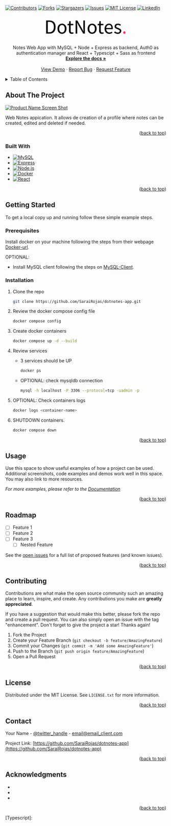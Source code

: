 [![Contributors][contributors-shield]][contributors-url]
[![Forks][forks-shield]][forks-url]
[![Stargazers][stars-shield]][stars-url]
[![Issues][issues-shield]][issues-url]
[![MIT License][license-shield]][license-url]
[![LinkedIn][linkedin-shield]][linkedin-url]

<!-- PROJECT LOGO -->
<br />
<div align="center">
  <a href="https://github.com/SaraiRojas/dotnotes-app">
    <img src="assets/DotNotes.logoDots.png" alt="Logo" width="250">
  </a>
  <br />
  <br />
  <p align="center">
    Notes Web App with MySQL + Node + Express as backend,  Auth0 as authentication manager and React + Typescipt + Sass as frontend
    <br />
    <a href="https://github.com/SaraiRojas/dotnotes-app"><strong>Explore the docs »</strong></a>
    <br />
    <br />
    <a href="https://github.com/SaraiRojas/dotnotes-app">View Demo</a>
    ·
    <a href="https://github.com/SaraiRojas/dotnotes-app/issues">Report Bug</a>
    ·
    <a href="https://github.com/SaraiRojas/dotnotes-app/issues">Request Feature</a>
  </p>
</div>

<!-- TABLE OF CONTENTS -->
<details>
  <summary>Table of Contents</summary>
  <ol>
    <li>
      <a href="#about-the-project">About The Project</a>
      <ul>
        <li><a href="#built-with">Built With</a></li>
      </ul>
    </li>
    <li>
      <a href="#getting-started">Getting Started</a>
      <ul>
        <li><a href="#prerequisites">Prerequisites</a></li>
        <li><a href="#installation">Installation</a></li>
      </ul>
    </li>
    <li><a href="#usage">Usage</a></li>
    <li><a href="#roadmap">Roadmap</a></li>
    <li><a href="#contributing">Contributing</a></li>
    <li><a href="#license">License</a></li>
    <li><a href="#contact">Contact</a></li>
    <li><a href="#acknowledgments">Acknowledgments</a></li>
  </ol>
</details>

<!-- ABOUT THE PROJECT -->
## About The Project

[![Product Name Screen Shot][product-screenshot]](https://example.com)

Web Notes appication. It allows de creation of a profile where notes can be created, edited and deleted if needed.

<p align="right">(<a href="#readme-top">back to top</a>)</p>

### Built With

* [![MySQL][MySQL]][MySQL-url]
* [![Express][Express]][Express-url]
* [![Node.js][Node.js]][Node.js-url]
* [![Docker][Docker]][Docker-url]
* [![React][React.js]][React-url]
<!-- * [![Vue][Vue.js]][Vue-url] -->
<!-- * [![Angular][Angular.io]][Angular-url] -->
<!-- * [![Svelte][Svelte.dev]][Svelte-url] -->
<!-- * [![Laravel][Laravel.com]][Laravel-url] -->
<!-- * [![Bootstrap][Bootstrap.com]][Bootstrap-url] -->
<!-- * [![JQuery][JQuery.com]][JQuery-url] -->

<p align="right">(<a href="#readme-top">back to top</a>)</p>

<!-- GETTING STARTED -->
## Getting Started

<!-- This is an example of how you may give instructions on setting up your project locally. -->
To get a local copy up and running follow these simple example steps.

### Prerequisites

Install docker on your machine following the steps from their webpage [Docker-url].

OPTIONAL:

* Install MySQL client following the steps on [MySQL-Client](https://dev.mysql.com/doc/mysql-getting-started/en/#mysql-getting-started-installing).
<!-- * docker config file checkup
  ```bash
  docker compose config
  ```
* docker build services
  ```bash
  docker compose up -d --build
  ```
* docker view -->

### Installation

1. Clone the repo

   ```sh
   git clone https://github.com/SaraiRojas/dotnotes-app.git
   ```

2. Review the docker compose config file

   ```sh
   docker compose config
   ```

3. Create docker containers

   ```sh
   docker compose up -d --build
   ```

4. Review services
    * 3 services should be UP

        ```sh
        docker ps
        ```

    * OPTIONAL: check mysqldb connection

        ```sh
        mysql -h localhost -P 3306 --protocol=tcp -uadmin -p
        ```

5. OPTIONAL: Check containers logs

    ```sh
    docker logs <container-name>
    ```

6. SHUTDOWN containers.

    ```sh
    docker compose down
    ```

<p align="right">(<a href="#readme-top">back to top</a>)</p>

<!-- USAGE EXAMPLES -->
## Usage

Use this space to show useful examples of how a project can be used. Additional screenshots, code examples and demos work well in this space. You may also link to more resources.

_For more examples, please refer to the [Documentation](https://example.com)_

<p align="right">(<a href="#readme-top">back to top</a>)</p>

<!-- ROADMAP -->
## Roadmap

* [ ] Feature 1
* [ ] Feature 2
* [ ] Feature 3
  * [ ] Nested Feature

See the [open issues](https://github.com/SaraiRojas/dotnotes-app/issues) for a full list of proposed features (and known issues).

<p align="right">(<a href="#readme-top">back to top</a>)</p>

<!-- CONTRIBUTING -->
## Contributing

Contributions are what make the open source community such an amazing place to learn, inspire, and create. Any contributions you make are **greatly appreciated**.

If you have a suggestion that would make this better, please fork the repo and create a pull request. You can also simply open an issue with the tag "enhancement".
Don't forget to give the project a star! Thanks again!

1. Fork the Project
2. Create your Feature Branch (`git checkout -b feature/AmazingFeature`)
3. Commit your Changes (`git commit -m 'Add some AmazingFeature'`)
4. Push to the Branch (`git push origin feature/AmazingFeature`)
5. Open a Pull Request

<p align="right">(<a href="#readme-top">back to top</a>)</p>

<!-- LICENSE -->
## License

Distributed under the MIT License. See `LICENSE.txt` for more information.

<p align="right">(<a href="#readme-top">back to top</a>)</p>

<!-- CONTACT -->
## Contact

Your Name - [@twitter_handle](https://twitter.com/twitter_handle) - email@email_client.com

Project Link: [https://github.com/SaraiRojas/dotnotes-app](https://github.com/SaraiRojas/dotnotes-app)

<p align="right">(<a href="#readme-top">back to top</a>)</p>

<!-- ACKNOWLEDGMENTS -->
## Acknowledgments

* []()
* []()
* []()

<p align="right">(<a href="#readme-top">back to top</a>)</p>

<!-- MARKDOWN LINKS & IMAGES -->
<!-- https://www.markdownguide.org/basic-syntax/#reference-style-links -->
[contributors-shield]: https://img.shields.io/github/contributors/SaraiRojas/dotnotes-app.svg?style=for-the-badge
[contributors-url]: https://github.com/SaraiRojas/dotnotes-app/graphs/contributors
[forks-shield]: https://img.shields.io/github/forks/SaraiRojas/dotnotes-app.svg?style=for-the-badge
[forks-url]: https://github.com/SaraiRojas/dotnotes-app/network/members
[stars-shield]: https://img.shields.io/github/stars/SaraiRojas/dotnotes-app.svg?style=for-the-badge
[stars-url]: https://github.com/SaraiRojas/dotnotes-app/stargazers
[issues-shield]: https://img.shields.io/github/issues/SaraiRojas/dotnotes-app.svg?style=for-the-badge
[issues-url]: https://github.com/SaraiRojas/dotnotes-app/issues
[license-shield]: https://img.shields.io/github/license/SaraiRojas/dotnotes-app.svg?style=for-the-badge
[license-url]: https://github.com/SaraiRojas/dotnotes-app/blob/master/LICENSE.txt
[linkedin-shield]: https://img.shields.io/badge/-LinkedIn-black.svg?style=for-the-badge&logo=linkedin&colorB=555
[linkedin-url]: https://linkedin.com/in/linkedin_username
[product-screenshot]: images/screenshot.png
[React.js]: https://img.shields.io/badge/React-20232A?style=for-the-badge&logo=react&logoColor=61DAFB
[React-url]: https://reactjs.org/
[Express]: https://img.shields.io/badge/Express-000000?style=for-the-badge&logo=express&logoColor=white
[Express-url]: http://expressjs.com/
[MySQL]: https://img.shields.io/badge/MySQL-20232A?style=for-the-badge&logo=mysql&logoColor=4FC08D
[MySQL-url]: https://www.mysql.com/
[Node.js]:https://img.shields.io/badge/NodeJs-20232A?style=for-the-badge&logo=nodedotjs&logoColor=61DAFB
[Node.js-url]: https://nodejs.org/es/
[Docker]: https://img.shields.io/badge/Docker-35495E?style=for-the-badge&logo=docker&logoColor=4FC08D
[Docker-url]: https://www.docker.com/
[Typescript]: